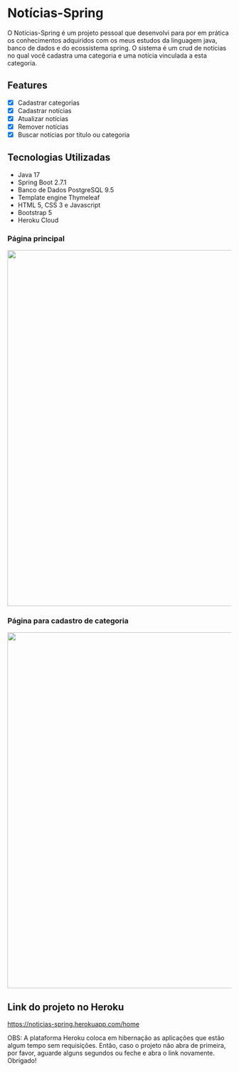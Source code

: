 # Notícias-Spring

<p>O Notícias-Spring é um projeto pessoal que desenvolvi para por em prática os conhecimentos adquiridos com os meus estudos da linguagem java, banco de dados e do ecossistema spring. O sistema é um crud de notícias no qual você cadastra uma categoria e uma notícia vinculada a esta categoria.</p> 

## Features
- [x] Cadastrar categorias
- [x] Cadastrar notícias
- [x] Atualizar notícias
- [x] Remover notícias
- [x] Buscar notícias por título ou categoria

## Tecnologias Utilizadas
- Java 17
- Spring Boot 2.7.1
- Banco de Dados PostgreSQL 9.5
- Template engine Thymeleaf
- HTML 5, CSS 3 e Javascript
- Bootstrap 5
- Heroku Cloud

### Página principal
<div align=center>   
  <img src="https://user-images.githubusercontent.com/108491940/196484142-aa6dd589-f726-47cf-a2d6-284b50f25ce9.png" width=800px/>
</div>

### Página para cadastro de categoria
<div align=center>   
  <img src="https://user-images.githubusercontent.com/108491940/196484710-774a1cea-bbc0-4066-81e5-df230308aec9.png" width=800px/>
</div>

## Link do projeto no Heroku
https://noticias-spring.herokuapp.com/home

OBS: A plataforma Heroku coloca em hibernação as aplicações que estão algum tempo sem requisições. Então, caso  o projeto não abra de primeira,
por favor, aguarde alguns segundos ou feche e abra o link novamente. Obrigado!
